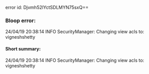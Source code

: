 error id: Djvmh52lYctSDLMYN75sxQ==
### Bloop error:

24/04/19 20:38:14 INFO SecurityManager: Changing view acls to: vigneshshetty
#### Short summary: 

24/04/19 20:38:14 INFO SecurityManager: Changing view acls to: vigneshshetty